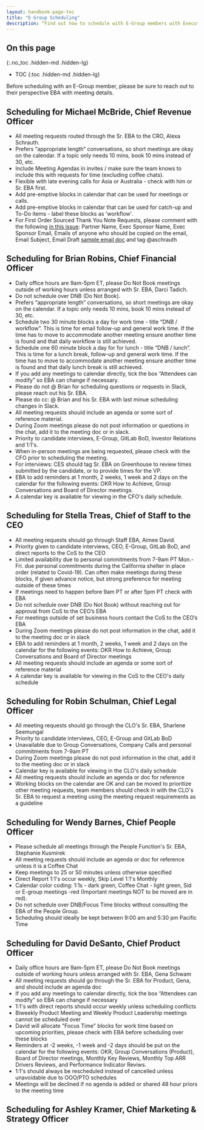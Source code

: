 ```yaml
---
layout: handbook-page-toc
title: "E-Group Scheduling"
description: “Find out how to schedule with E-Group members with Executive Business Administrators”
---
```


## On this page
{:.no_toc .hidden-md .hidden-lg}

- TOC
{:toc .hidden-md .hidden-lg}

Before scheduling with an E-Group member, please be sure to reach out to their perspective EBA with meeting details.

## Scheduling for Michael McBride, Chief Revenue Officer
* All meeting requests routed through the Sr. EBA to the CRO, Alexa Schrauth.
* Prefers “appropriate length” conversations, so short meetings are okay on the calendar.  If a topic only needs 10 mins, book 10 mins instead of 30, etc.
* Include Meeting Agendas in invites / make sure the team knows to include this with requests for time (excluding coffee chats).
* Flexible with late evening calls for Asia or Australia - check with him or Sr. EBA first.
* Add pre-emptive blocks in calendar that can be used for meetings or calls.
* Add pre-emptive blocks in calendar that can be used for catch-up and To-Do items - label these blocks as 'workflow'. 
* For First Order Sourced Thank You Note Requests, please comment with the following [in this issue](https://gitlab.com/gitlab-com/channel/channels/-/issues/625): Partner Name, Exec Sponsor Name, Exec Sponsor Email, Emails of anyone who should be copied on the email, Email Subject, Email Draft [sample email doc](https://docs.google.com/document/d/1cJRBniVQhURxq0VzeE-2wA7ai6wW_vFIwWNTI_KRivY/edit?usp=sharing) and tag @aschrauth

## Scheduling for Brian Robins, Chief Financial Officer
* Daily office hours are 9am-5pm ET, please Do Not Book meetings outside of working hours unless arranged with Sr. EBA, Darci Tadich.
* Do not schedule over DNB (Do Not Book).
* Prefers “appropriate length” conversations, so short meetings are okay on the calendar. If a topic only needs 10 mins, book 10 mins instead of 30, etc.
* Schedule two 30 minute blocks a day for work time - title “DNB / workflow”. This is time for email follow-up and general work time. If the time has to move to accommodate another meeting ensure another time is found and that daily workflow is still achieved.
* Schedule one 60 minute block a day for for lunch - title “DNB / lunch”. This is time for a lunch break, follow-up and general work time. If the time has to move to accommodate another meeting ensure another time is found and that daily lunch break is still achieved.
* If you add any meetings to calendar directly, tick the box “Attendees can modify” so EBA can change if necessary.
* Please do not @ Brian for scheduling questions or requests in Slack, please reach out his Sr. EBA.
* Please do cc: @ Brian and his Sr. EBA with last minue scheduling changes in Slack.
* All meeting requests should include an agenda or some sort of reference material.
* During Zoom meetings please do not post information or questions in the chat, add it to the meeting doc or in slack.
* Priority to candidate interviews, E-Group, GitLab BoD, Investor Relations and 1:1's.
* When in-person meetings are being requested, please check with the CFO prior to scheduling the meeting.
* For interviews: CES should tag Sr. EBA on Greenhouse to review times submitted by the candidate, or to provide times for the VP.
* EBA to add reminders at 1 month, 2 weeks, 1 week and 2 days on the calendar for the following events: OKR How to Achieve, Group Conversations and Board of Director meetings.
* A calendar key is available for viewing in the CFO's daily schedule.

## Scheduling for Stella Treas, Chief of Staff to the CEO
* All meeting requests should go through Staff EBA, Aimee David.
* Priority given to candidate interviews, CEO, E-Group, GitLab BoD, and direct reports to the CoS to the CEO
* Limited availability due to personal commitments from 7-9am PT Mon.-Fri. due personal commitments during the California shelter in place order (related to Covid-19). Can often make meetings during these blocks, if given advance notice, but strong preference for meeting outside of these times
* If meetings need to happen before 9am PT or after 5pm PT check with EBA
* Do not schedule over DNB (Do Not Book) without reaching out for approval from CoS to the CEO’s EBA
* For meetings outside of set business hours contact the CoS to the CEO’s EBA
* During Zoom meetings please do not post information in the chat, add it to the meeting doc or in slack
* EBA to add reminders at 1 month, 2 weeks, 1 week and 2 days on the calendar for the following events: OKR How to Achieve, Group Conversations and Board of Director meetings
* All meeting requests should include an agenda or some sort of reference material
* A calendar key is available for viewing in the CoS to the CEO's daily schedule

## Scheduling for Robin Schulman, Chief Legal Officer
* All meeting requests should go through the CLO's Sr. EBA, Sharlene Seemungal
* Priority to candidate interviews, CEO, E-Group and GitLab BoD
* Unavailable due to Group Conversations, Company Calls and personal commitments from 7-9am PT
* During Zoom meetings please do not post information in the chat, add it to the meeting doc or in slack
* Calendar key is available for viewing in the CLO's daily schedule
* All meeting requests should include an agenda or doc for reference
* Working blocks on the calendar are OK and can be moved to prioritize other meeting requests, team members should check in with the CLO's Sr. EBA to request a meeting using the meeting request requirements as a guideline

## Scheduling for Wendy Barnes, Chief People Officer
* Please schedule all meetings through the People Function's Sr. EBA, Stephanie Kusmirek
* All meeting requests should include an agenda or doc for reference unless it is a Coffee Chat
* Keep meetings to 25 or 50 minutes unless otherwise specified
* Direct Report 1:1's occur weekly, Skip Level 1:1's Monthly
* Calendar color coding: 1:1s - dark green, Coffee Chat - light green, Sid or E-group meetings -red (Important meetings NOT to be moved are in red).
* Do not schedule over DNB/Focus Time blocks without consulting the EBA of the People Group.
* Scheduling should ideally be kept between 9:00 am and 5:30 pm Pacific Time

## Scheduling for David DeSanto, Chief Product Officer
* Daily office hours are 9am-5pm ET, please Do Not Book meetings outside of working hours unless arranged with Sr. EBA, Gena Schwam
* All meeting requests should go through the Sr. EBA for Product, Gena, and should include an agenda doc
* If you add any meetings to calendar directly, tick the box “Attendees can modify” so EBA can change if necessary
* 1:1's with direct reports should occur weekly unless scheduling conflicts
* Biweekly Product Meeting and Weekly Product Leadership meetings cannot be scheduled over
* David will allocate "Focus Time" blocks for work time based on upcoming priorities, please check with EBA before scheduling over these blocks
* Reminders at -2 weeks, -1 week and -2 days should be put on the calendar for the following events: OKR, Group Conversations (Product), Board of Director meetings, Monthly Key Reviews, Monthly Top ARR Drivers Reviews, and Performance Indicator Reviws.
* 1:1's should always be rescheduled instead of cancelled unless unavoidable due to OOO/PTO schedules
* Meetings will be declined if no agenda is added or shared 48 hour priors to the meeting time

## Scheduling for Ashley Kramer, Chief Marketing & Strategy Officer 
 
